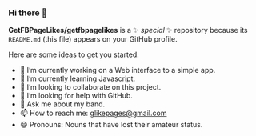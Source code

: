 ### Hi there 👋


**GetFBPageLikes/getfbpagelikes** is a ✨ _special_ ✨ repository because its `README.md` (this file) appears on your GitHub profile.

Here are some ideas to get you started:

- 🔭 I’m currently working on a Web interface to a simple app.
- 🌱 I’m currently learning Javascript.
- 👯 I’m looking to collaborate on this project.
- 🤔 I’m looking for help with GitHub.
- 💬 Ask me about my band.
- 📫 How to reach me: glikepages@gmail.com
- 😄 Pronouns: Nouns that have lost their amateur status.

